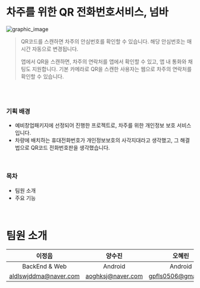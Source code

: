 # 차주를 위한 QR 전화번호서비스, 넘바

![graphic_image](https://user-images.githubusercontent.com/37799862/188370980-e2a1567a-95cb-4a9b-bd75-d01a00644b77.png)

>QR코드를 스캔하면 차주의 안심번호를 확인할 수 있습니다. 해당 안심번호는 매 시간 자동으로 변경됩니다. 
>
> 앱에서 QR을 스캔하면, 차주의 연락처를 앱에서 확인할 수 있고, 앱 내 통화와 채팅도 지원합니다. 기본 카메라로 QR을 스캔한 사용자는 웹으로 차주의 연락처를 확인할 수 있습니다.

<br>
<br>

### 기획 배경
- 예비창업패키지에 선정되어 진행한 프로젝트로, 차주를 위한 개인정보 보호 서비스입니다. 
- 차량에 배치하는 휴대전화번호가 개인정보보호의 사각지대라고 생각했고, 그 해결법으로 QR코드 전화번호판을 생각했습니다. 

<br>

### 목차
- 팀원 소개
- 주요 기능

<br>

# 팀원 소개
| 이정음                |      양수진       |       오혜린        |             박미주 |
| :--------------------: | :---------------: | :-----------------: | :-----------------: |
| BackEnd & Web         |      Android      |       Android       |             Design |
| aldlswjddma@naver.com | aoghksj@naver.com | gpfls0506@gmail.com | kws04192@naver.com |

<br>
